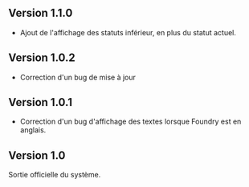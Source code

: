 ## Version 1.1.0
- Ajout de l'affichage des statuts inférieur, en plus du statut actuel.

## Version 1.0.2
- Correction d'un bug de mise à jour

## Version 1.0.1
- Correction d'un bug d'affichage des textes lorsque Foundry est en anglais.

## Version 1.0
Sortie officielle du système.
